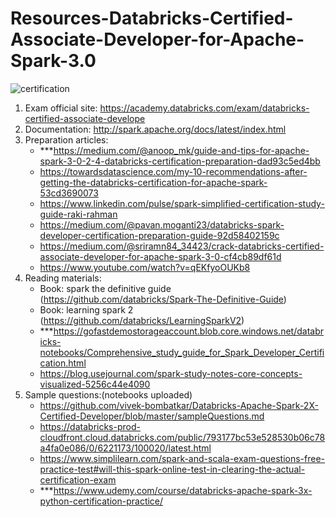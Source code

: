 # Resources-Databricks-Certified-Associate-Developer-for-Apache-Spark-3.0

![certification](https://academy.databricks.com/award/certification/a23565e8-eb8b-391b-80dd-cfb0cd26274e/view-ext)<br>

1. Exam official site: https://academy.databricks.com/exam/databricks-certified-associate-develope
2. Documentation: http://spark.apache.org/docs/latest/index.html
3. Preparation articles:
    * ***https://medium.com/@anoop_mk/guide-and-tips-for-apache-spark-3-0-2-4-databricks-certification-preparation-dad93c5ed4bb
    * https://towardsdatascience.com/my-10-recommendations-after-getting-the-databricks-certification-for-apache-spark-53cd3690073
    * https://www.linkedin.com/pulse/spark-simplified-certification-study-guide-raki-rahman
    * https://medium.com/@pavan.moganti23/databricks-spark-developer-certification-preparation-guide-92d58402159c
    * https://medium.com/@sriramn84_34423/crack-databricks-certified-associate-developer-for-apache-spark-3-0-cf4cb89df61d
    * https://www.youtube.com/watch?v=qEKfyoOUKb8
4. Reading materials:
    * Book: spark the definitive guide (https://github.com/databricks/Spark-The-Definitive-Guide)
    * Book: learning spark 2 (https://github.com/databricks/LearningSparkV2)
    * ***https://gofastdemostorageaccount.blob.core.windows.net/databricks-notebooks/Comprehensive_study_guide_for_Spark_Developer_Certification.html
    * https://blog.usejournal.com/spark-study-notes-core-concepts-visualized-5256c44e4090
5. Sample questions:(notebooks uploaded)
    * https://github.com/vivek-bombatkar/Databricks-Apache-Spark-2X-Certified-Developer/blob/master/sampleQuestions.md
    * https://databricks-prod-cloudfront.cloud.databricks.com/public/793177bc53e528530b06c78a4fa0e086/0/6221173/100020/latest.html
    * https://www.simplilearn.com/spark-and-scala-exam-questions-free-practice-test#will-this-spark-online-test-in-clearing-the-actual-certification-exam
    * ***https://www.udemy.com/course/databricks-apache-spark-3x-python-certification-practice/
